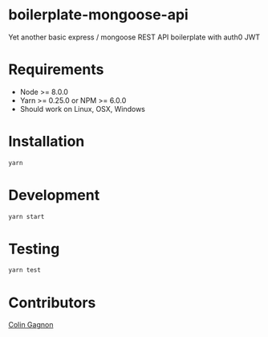 # boilerplate-mongoose-api
Yet another basic express / mongoose REST API boilerplate with auth0 JWT

# Requirements
* Node >= 8.0.0
* Yarn >= 0.25.0 or NPM >= 6.0.0
* Should work on Linux, OSX, Windows

# Installation

```bash
yarn
```

# Development
```bash
yarn start
```

# Testing
```bash
yarn test
```

# Contributors
[Colin Gagnon][admin]

[admin]: https://github.com/colingagnon
